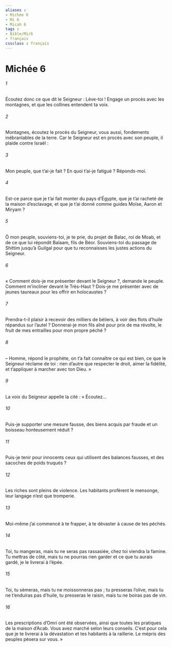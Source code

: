 ```yaml
---
aliases : 
- Michée 6
- Mi 6
- Micah 6
tags : 
- Bible/Mi/6
- français
cssclass : français
---
```


# Michée 6

###### 1
Écoutez donc ce que dit le Seigneur :
Lève-toi ! Engage un procès avec les montagnes,
et que les collines entendent ta voix.
###### 2
Montagnes, écoutez le procès du Seigneur,
vous aussi, fondements inébranlables de la terre.
Car le Seigneur est en procès avec son peuple,
il plaide contre Israël :
###### 3
Mon peuple, que t’ai-je fait ?
En quoi t’ai-je fatigué ? Réponds-moi.
###### 4
Est-ce parce que je t’ai fait monter du pays d’Égypte,
que je t’ai racheté de la maison d’esclavage,
et que je t’ai donné comme guides
Moïse, Aaron et Miryam ?
###### 5
Ô mon peuple, souviens-toi, je te prie,
du projet de Balac, roi de Moab,
et de ce que lui répondit Balaam, fils de Béor.
Souviens-toi du passage de Shittim jusqu’à Guilgal
pour que tu reconnaisses les justes actions du Seigneur.
###### 6
« Comment dois-je me présenter devant le Seigneur ?,
demande le peuple.
Comment m’incliner devant le Très-Haut ?
Dois-je me présenter avec de jeunes taureaux
pour les offrir en holocaustes ?
###### 7
Prendra-t-il plaisir à recevoir des milliers de béliers,
à voir des flots d’huile répandus sur l’autel ?
Donnerai-je mon fils aîné pour prix de ma révolte,
le fruit de mes entrailles pour mon propre péché ?
###### 8
– Homme, répond le prophète,
on t’a fait connaître ce qui est bien,
ce que le Seigneur réclame de toi :
rien d’autre que respecter le droit,
aimer la fidélité,
et t’appliquer à marcher avec ton Dieu. »
###### 9
La voix du Seigneur appelle la cité :
« Écoutez...
###### 10
Puis-je supporter une mesure fausse,
des biens acquis par fraude
et un boisseau honteusement réduit ?
###### 11
Puis-je tenir pour innocents
ceux qui utilisent des balances fausses,
et des sacoches de poids truqués ?
###### 12
Les riches sont pleins de violence.
Les habitants profèrent le mensonge,
leur langage n’est que tromperie.
###### 13
Moi-même j’ai commencé à te frapper,
à te dévaster à cause de tes péchés.
###### 14
Toi, tu mangeras, mais tu ne seras pas rassasiée,
chez toi viendra la famine.
Tu mettras de côté, mais tu ne pourras rien garder
et ce que tu aurais gardé, je le livrerai à l’épée.
###### 15
Toi, tu sèmeras, mais tu ne moissonneras pas ;
tu presseras l’olive, mais tu ne t’enduiras pas d’huile,
tu presseras le raisin, mais tu ne boiras pas de vin.
###### 16
Les prescriptions d’Omri ont été observées,
ainsi que toutes les pratiques de la maison d’Acab.
Vous avez marché selon leurs conseils.
C’est pour cela que je te livrerai à la dévastation
et tes habitants à la raillerie.
Le mépris des peuples pèsera sur vous. »
